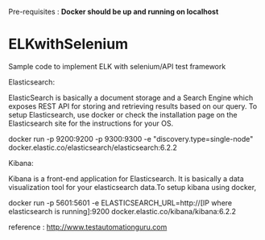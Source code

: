 Pre-requisites : 
**Docker should be up and running on localhost**



# ELKwithSelenium
Sample code to implement ELK with selenium/API test framework

Elasticsearch:

ElasticSearch is basically a document storage and a Search Engine which exposes REST API for storing and retrieving results based on our query. To setup Elasticsearch, use docker or check the installation page on the Elasticsearch site for the instructions for your OS.

docker run -p 9200:9200 -p 9300:9300 -e "discovery.type=single-node" docker.elastic.co/elasticsearch/elasticsearch:6.2.2

Kibana:

Kibana is a front-end application for Elasticsearch. It is basically a data visualization tool for your elasticsearch data.To setup kibana using docker,

docker run -p 5601:5601 -e ELASTICSEARCH_URL=http://[IP where elasticsearch is running]:9200 docker.elastic.co/kibana/kibana:6.2.2


reference : http://www.testautomationguru.com
